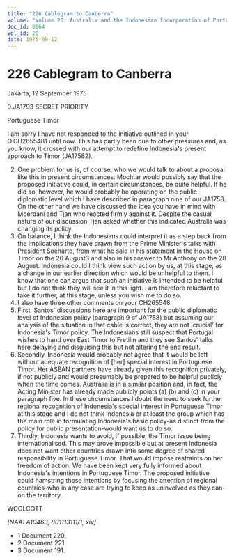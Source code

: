 ```yaml
---
title: "226 Cablegram to Canberra"
volume: "Volume 20: Australia and the Indonesian Incorporation of Portuguese Timor, 1974-1976"
doc_id: 8064
vol_id: 20
date: 1975-09-12
---
```


# 226 Cablegram to Canberra

Jakarta, 12 September 1975

0.JA1793 SECRET PRIORITY

Portuguese Timor

I am sorry I have not responded to the initiative outlined in your O.CH2655481 until now. This has partly been due to other pressures and, as you know, it crossed with our attempt to redefine Indonesia's present approach to Timor (JA17582).

  2. One problem for us is, of course, who we would talk to about a proposal like this in present circumstances. Mochtar would possibly say that the proposed initiative could, in certain circumstances, be quite helpful. If he did so, however, he would probably be operating on the public diplomatic level which I have described in paragraph nine of our JA1758. On the other hand we have discussed the idea you have in mind with Moerdani and Tjan who reacted firmly against it. Despite the casual nature of our discussion Tjan asked whether this indicated Australia was changing its policy.
  3. On balance, I think the Indonesians could interpret it as a step back from the implications they have drawn from the Prime Minister's talks with President Soeharto, from what he said in his statement in the House on Timor on the 26 August3 and also in his answer to Mr Anthony on the 28 August. Indonesia could I think view such action by us, at this stage, as a change in our earlier direction which would be unhelpful to them. I know that one can argue that such an initiative is intended to be helpful but I do not think they will see it in this light. I am therefore reluctant to take it further, at this stage, unless you wish me to do so.
  4. I also have three other comments on your CH265548.
  5. First, Santos' discussions here are important for the public diplomatic level of Indonesian policy (paragraph 9 of JA1758) but assuming our analysis of the situation in that cable is correct, they are not 'crucial' for Indonesia's Timor policy. The Indonesians still suspect that Portugal wishes to hand over East Timor to Fretilin and they see Santos' talks here delaying and disguising this but not altering the end result.
  6. Secondly, Indonesia would probably not agree that it would be left without adequate recognition of [her] special interest in Portuguese Timor. Her ASEAN partners have already given this recognition privately, if not publicly and would presumably be prepared to be helpful publicly when the time comes. Australia is in a similar position and, in fact, the Acting Minister has already made publicly points (a) (b) and (c) in your paragraph five. In these circumstances I doubt the need to seek further regional recognition of Indonesia's special interest in Portuguese Timor at this stage and I do not think Indonesia or at least the group which has the main role in formulating Indonesia's basic policy-as distinct from the policy for public presentation-would want us to do so.
  7. Thirdly, Indonesia wants to avoid, if possible, the Timor issue being internationalised. This may prove impossible but at present Indonesia does not want other countries drawn into some degree of shared responsibility in Portuguese Timor. That would impose restraints on her freedom of action. We have been kept very fully informed about Indonesia's intentions in Portuguese Timor. The proposed initiative could hamstring those intentions by focusing the attention of regional countries-who in any case are trying to keep as uninvolved as they can-on the territory.



WOOLCOTT

_[NAA: A10463, 801113111/1, xiv]_

  * 1 Document 220. 
  * 2 Document 221. 
  * 3 Document 191. 


